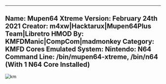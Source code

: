 -----------------------
Name: Mupen64 Xtreme
Version: February 24th 2021
Creator: m4xw|Hacktarux|Mupen64Plus Team|Libretro
HMOD By: KMFDManic|CompCom|madmonkey
Category: KMFD Cores
Emulated System: Nintendo: N64
Command Line: /bin/mupen64-xtreme, /bin/n64 (With 1 N64 Core Installed)
-----------------------
![km](https://i.imgur.com/IduXC8w.png)

